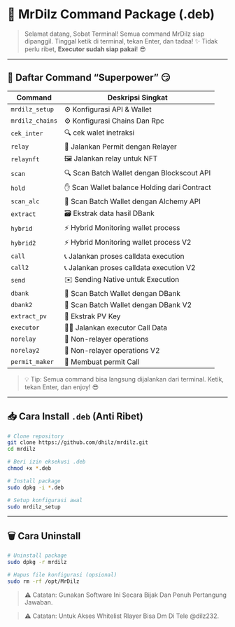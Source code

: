# 🚀 MrDilz Command Package (.deb)

> Selamat datang, Sobat Terminal!
> Semua command MrDilz siap dipanggil. Tinggal ketik di terminal, tekan Enter, dan tadaa! ✨
> Tidak perlu ribet, **Executor sudah siap pakai**! 😎

---

## 🎯 Daftar Command “Superpower” 😏

| Command        | Deskripsi Singkat                           |
| -------------- | ------------------------------------------- |
| `mrdilz_setup` | ⚙️ Konfigurasi API & Wallet                 |
| `mrdilz_chains`| ⚙️ Konfigurasi Chains Dan Rpc               |
| `cek_inter`    | 🔍 cek walet inetraksi                      |
| `relay`        | 🔌 Jalankan Permit dengan Relayer           |
| `relaynft`     | 🖼️ Jalankan relay untuk NFT                |
| `scan`         | 🔍 Scan Batch Wallet dengan Blockscout API  |
| `hold`         | ✋ Scan Wallet balance Holding dari Contract |
| `scan_alc`     | 🧪 Scan Batch Wallet dengan Alchemy API     |
| `extract`      | 🗃️ Ekstrak data hasil DBank                |
| `hybrid`       | ⚡ Hybrid Monitoring wallet process          |
| `hybrid2`      | ⚡ Hybrid Monitoring wallet process V2       |
| `call`         | 📞 Jalankan proses calldata execution       |
| `call2`        | 📞 Jalankan proses calldata execution V2    |
| `send`         | ✉️ Sending Native untuk Execution           |
| `dbank`        | 🏦 Scan Batch Wallet dengan DBank           |
| `dbank2`       | 🏦 Scan Batch Wallet dengan DBank V2        |
| `extract_pv`   | 🔑 Ekstrak PV Key                           |
| `executor`     | 👨‍💻 Jalankan executor Call Data           |
| `norelay`      | 🚫 Non-relayer operations                   |
| `norelay2`     | 🚫 Non-relayer operations V2                |
| `permit_maker` | 📝 Membuat permit Call                      |

> 💡 Tip: Semua command bisa langsung dijalankan dari terminal. Ketik, tekan Enter, dan enjoy! 😎

---

## 📥 Cara Install `.deb` (Anti Ribet)

```bash
# Clone repository
git clone https://github.com/dhilz/mrdilz.git
cd mrdilz

# Beri izin eksekusi .deb
chmod +x *.deb

# Install package
sudo dpkg -i *.deb

# Setup konfigurasi awal
sudo mrdilz_setup
```

---

## 🗑️ Cara Uninstall

```bash
# Uninstall package
sudo dpkg -r mrdilz

# Hapus file konfigurasi (opsional)
sudo rm -rf /opt/MrDilz
```

> ⚠️ Catatan: Gunakan Software Ini Secara Bijak Dan Penuh Pertangung Jawaban.

> ⚠️ Catatan: Untuk Akses Whitelist Rlayer Bisa Dm Di Tele @dilz232.
